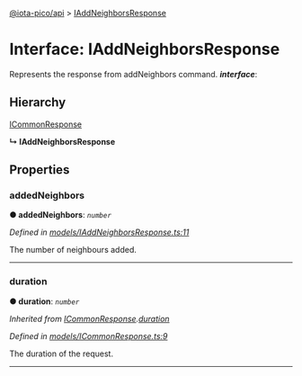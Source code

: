 [@iota-pico/api](../README.md) > [IAddNeighborsResponse](../interfaces/iaddneighborsresponse.md)



# Interface: IAddNeighborsResponse


Represents the response from addNeighbors command.
*__interface__*: 


## Hierarchy


 [ICommonResponse](icommonresponse.md)

**↳ IAddNeighborsResponse**








## Properties
<a id="addedneighbors"></a>

###  addedNeighbors

**●  addedNeighbors**:  *`number`* 

*Defined in [models/IAddNeighborsResponse.ts:11](https://github.com/iotaeco/iota-pico-api/blob/9d1ac6b/src/models/IAddNeighborsResponse.ts#L11)*



The number of neighbours added.




___

<a id="duration"></a>

###  duration

**●  duration**:  *`number`* 

*Inherited from [ICommonResponse](icommonresponse.md).[duration](icommonresponse.md#duration)*

*Defined in [models/ICommonResponse.ts:9](https://github.com/iotaeco/iota-pico-api/blob/9d1ac6b/src/models/ICommonResponse.ts#L9)*



The duration of the request.




___


